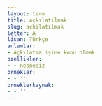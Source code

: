 ```yaml
---
layout: term
title: açkılatılmak
slug: ackilatilmak
letter: A
lisan: Türkçe
anlamlar:
- Açkılatma işine konu olmak
ozellikler:
- - nesnesiz
ornekler:
- - ''
orneklerkaynak:
- - ''
---
```

